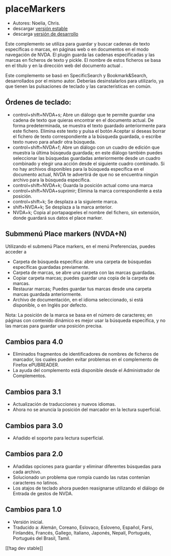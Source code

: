 # placeMarkers #

* Autores: Noelia, Chris.
* descargar [versión estable][1]
* descarga [versión de desarrollo][2]

Este complemento se utiliza para guardar y buscar cadenas de texto
específicas o marcas, en páginas web o en documentos en el modo navegación
de NVDA.  El plugin guarda las cadenas especificadas y las marcas en
ficheros de texto y pickle. El nombre de estos ficheros se basa en el título
y en la dirección web del documento actual .

Este complemento se basó en SpecificSearch y Bookmark&Search, desarrollados
por el mismo autor. Deberías desinstalarlos para utilizarlo, ya que tienen
las pulsaciones de teclado y las características en común.

## Órdenes de teclado: ##

*	control+shift+NVDA+s; Abre un diálogo que  te permite guardar una cadena de texto   que quieras encontrar en el documento actual. De forma predeterminada, se muestra el  texto guardado anteriormente para este fichero. Elimina este texto y pulsa el botón Aceptar si deseas borrar el fichero de texto correspondiente a la búsqueda guardada, o escribe texto nuevo para añadir otra búsqueda.
*	control+shift+NVDA+f; Abre un diálogo con un cuadro de edición que muestra la última búsqeuda guardada; en este diálogo también puedes seleccionar las búsquedas guardadas anteriormente desde un cuadro combinado y elegir una acción desde el siguiente cuadro combinado. Si no hay archivos disponibles para la búsqueda específica en el documento actual, NVDA te advertirá de que no se encuentra ningún archivo para la búsqueda específica.
*	control+shift+NVDA+k; Guarda la posición actual como una marca
*	control+shift+NVDA+suprimir; Elimina la marca correspondiente a esta posición.
*	control+shift+k; Se desplaza a la siguiente marca.
*	shift+NVDA+k; Se desplaza a la marca anterior.
*	NVDA+k; Copia al portapaqpeles el nombre del fichero, sin extensión, donde guardará sus datos el place marker.

## Submmenú Place markers (NVDA+N) ##


Utilizando el submenú Place markers, en el menú Preferencias, puedes acceder
a 

*	Carpeta de búsqueda específica: abre una carpeta de búsquedas específicas
  guardadas previamente.
*	Carpeta de marcas, se abre una carpeta con las marcas guardadas.
*	Copiar carpeta marcas; puedes guardar una copia de la carpeta de marcas.
*	Restaurar marcas; Puedes guardar tus marcas desde una carpeta marcas
  guardada anteriormente.
*	Archivo de documentación, en el idioma seleccionado, si está disponible, o
  en Inglés por defecto.

Nota: La posición de la marca se basa en el número de caracteres; en páginas
con contenido dinámico es mejor usar la búsqueda específica, y no las marcas
para guardar una posición precisa.

## Cambios para  4.0 ##
* Eliminados fragmentos de identificadores de nombres de ficheros de
  marcador,  los cuales pueden evitar problemas en el complemento de Firefox
  ePUBREADER.
* La ayuda del complemento está disponible desde el Administrador de
  Complementos.

## Cambios para 3.1 ##
* Actualización de traducciones y nuevos idiomas.
* Ahora no se anuncia la posición del marcador en la lectura superficial.

## Cambios para 3.0 ##
* Añadido el soporte para lectura superficial.

## Cambios para 2.0 ##
* Añadidas opciones para guardar y eliminar diferentes búsquedas para cada
  archivo.
* Solucionado un problema que rompía cuando las rutas contenían caracteres
  no latinos.
* Los atajos de teclado ahora pueden reasignarse utilizando el diálogo de
  Entrada de gestos de NVDA.


## Cambios para 1.0 ##
* Versión inicial.
* Traducido a: Alemán, Coreano, Eslovaco, Esloveno, Español, Farsi,
  Finlandés, Francés, Gallego, Italiano, Japonés, Nepalí, Portugués,
  Portugués del Brasil, Tamil.

[[!tag dev stable]]

[1]: http://addons.nvda-project.org/files/get.php?file=pm

[2]: http://addons.nvda-project.org/files/get.php?file=pm-dev
